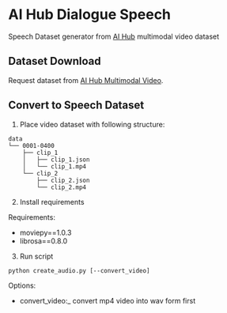 # AI Hub Dialogue Speech
Speech Dataset generator from [AI Hub](https://aihub.or.kr) multimodal video dataset

## Dataset Download
Request dataset from [AI Hub Multimodal Video](https://aihub.or.kr/aidata/137).

## Convert to Speech Dataset
1. Place video dataset with following structure:
```
data
└── 0001-0400
    ├── clip_1
    │   ├── clip_1.json
    │   └── clip_1.mp4
    └── clip_2
        ├── clip_2.json
        └── clip_2.mp4
```

2. Install requirements

Requirements:

- moviepy==1.0.3
- librosa==0.8.0

3. Run script
```shell
python create_audio.py [--convert_video]
```

Options:
- convert_video:_ convert mp4 video into wav form first
